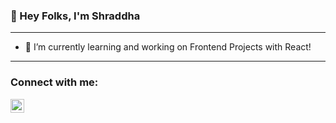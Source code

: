 ### 👋 Hey Folks, I'm Shraddha 
<!-- 
## I'm an aspiring web developer!! -->

<!--
**shraddha15-creator/shraddha15-creator** is a ✨ _special_ ✨ repository because its `README.md` (this file) appears on your GitHub profile.

Here are some ideas to get you started:

- 🔭 I’m currently working on Frontend Projects with React and Firebase!
- 🌱 I’m currently learning JavaScript, MongoDB||ExpressJS||ReactJS||NodeJS
- 👯 I’m looking to collaborate on ...
- 🤔 I’m looking for help with ...
- 💬 Ask me about ...
- 📫 How to reach me: ...
- 😄 Pronouns: ...
- ⚡ Fun fact: ...
-->

---

- 🔭 I’m currently learning and working on Frontend Projects with React!
---

### Connect with me:

[<img align="left" alt="Shraddha Muley | LinkedIn" width="22px" src="https://cdn.worldvectorlogo.com/logos/linkedin-icon-2.svg" />][linkedin]




[instagram]: https://www.instagram.com/notshraddhaaa/
[linkedin]: https://www.linkedin.com/in/shraddha-muley-81886b1a9/
[twitter]: https://twitter.com/shraddhaaa7

<!--   <summary>:zap: GitHub Stats</summary>

  ![Shraddha's GitHub stats](https://github-readme-stats.vercel.app/api?username=shraddha15-creator&show_icons=true&theme=radical) -->


